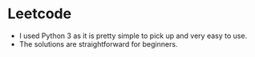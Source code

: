 # Leetcode
* I used Python 3 as it is pretty simple to pick up and very easy to use.
* The solutions are straightforward for beginners.
